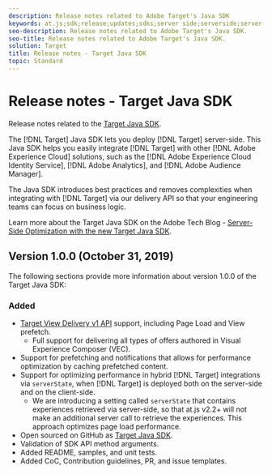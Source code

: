 ```yaml
---
description: Release notes related to Adobe Target's Java SDK
keywords: at.js;sdk;release;updates;sdks;server side;serverside;server-side;java;java sdk
seo-description: Release notes related to Adobe Target's Java SDK.
seo-title: Release notes related to Adobe Target's Java SDK.
solution: Target
title: Release notes - Target Java SDK
topic: Standard
---
```


# Release notes - Target Java SDK

Release notes related to the [Target Java SDK](https://github.com/adobe/target-java-sdk).

The [!DNL Target] Java SDK lets you deploy [!DNL Target] server-side. This Java SDK helps you easily integrate [!DNL Target] with other [!DNL Adobe Experience Cloud] solutions, such as the [!DNL Adobe Experience Cloud Identity Service], [!DNL Adobe Analytics], and [!DNL Adobe Audience Manager].

The Java SDK introduces best practices and removes complexities when integrating with [!DNL Target] via our delivery API so that your engineering teams can focus on business logic.

Learn more about the Target Java SDK on the Adobe Tech Blog - [Server-Side Optimization with the new Target Java SDK](https://medium.com/adobetech/server-side-optimization-with-the-new-target-java-sdk-421dc418a3f2).

## Version 1.0.0 (October 31, 2019)

The following sections provide more information about version 1.0.0 of the Target Java SDK:

### Added

* [Target View Delivery v1 API](https://developers.adobetarget.com/api/delivery-api/) support, including Page Load and View prefetch.
  * Full support for delivering all types of offers authored in Visual Experience Composer (VEC).
* Support for prefetching and notifications that allows for performance optimization by caching prefetched content.
* Support for optimizing performance in hybrid [!DNL Target] integrations via `serverState`, when [!DNL Target] is deployed both on the server-side and on the client-side.
  * We are introducing a setting called `serverState` that contains experiences retrieved via server-side, so that at.js v2.2+ will not make an additional server call to retrieve the experiences. This approach optimizes page load performance.
* Open sourced on GitHub as [Target Java SDK](https://github.com/adobe/target-java-sdk).
* Validation of SDK API method arguments.
* Added README, samples, and unit tests.
* Added CoC, Contribution guidelines, PR, and issue templates.

